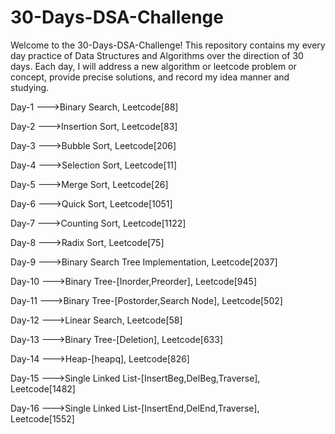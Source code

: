 # 30-Days-DSA-Challenge
Welcome to the 30-Days-DSA-Challenge! This repository contains my every day practice of Data Structures and Algorithms over the direction of 30 days. Each day, I will address a new algorithm or leetcode problem or concept, provide precise solutions, and record my idea manner and studying.

Day-1 --->Binary Search, Leetcode[88]

Day-2 --->Insertion Sort, Leetcode[83]

Day-3 --->Bubble Sort, Leetcode[206]

Day-4 --->Selection Sort, Leetcode[11]

Day-5 --->Merge Sort, Leetcode[26]

Day-6 --->Quick Sort, Leetcode[1051]

Day-7 --->Counting Sort, Leetcode[1122]

Day-8 --->Radix Sort, Leetcode[75]

Day-9 --->Binary Search Tree Implementation, Leetcode[2037]

Day-10 --->Binary Tree-[Inorder,Preorder], Leetcode[945] 

Day-11 --->Binary Tree-[Postorder,Search Node], Leetcode[502]

Day-12 --->Linear Search, Leetcode[58]

Day-13 --->Binary Tree-[Deletion], Leetcode[633]

Day-14 --->Heap-[heapq], Leetcode[826]

Day-15 --->Single Linked List-[InsertBeg,DelBeg,Traverse], Leetcode[1482]

Day-16 --->Single Linked List-[InsertEnd,DelEnd,Traverse], Leetcode[1552]
